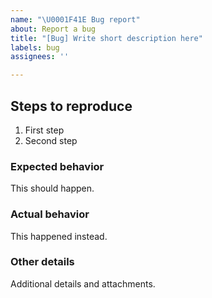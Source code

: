 ```yaml
---
name: "\U0001F41E Bug report"
about: Report a bug
title: "[Bug] Write short description here"
labels: bug
assignees: ''

---
```


## Steps to reproduce
1. First step
2. Second step

### Expected behavior
This should happen.

### Actual behavior
This happened instead.

### Other details
Additional details and attachments.
